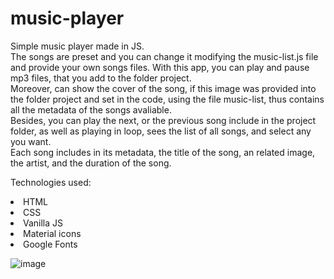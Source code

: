 # music-player
Simple music player made in JS. <br>
The songs are preset and you can change it modifying the music-list.js file and provide your own songs files.
With this app, you can play and pause mp3 files, that you add to the folder project. <br>
Moreover, can show the cover of the song, if this image was provided into the folder project and set in the code, using the file music-list, thus contains all the metadata of the songs avaliable. <br>
Besides, you can play the next, or the previous song include in the project folder, as well as playing in loop, sees the list of all songs, and select any you want. <br>
Each song includes in its metadata, the title of the song, an related image, the artist, and the duration of the song.

Technologies used:
<li> HTML </li>
<li> CSS </li>
<li> Vanilla JS </li>
<li> Material icons </li>
<li> Google Fonts </li>

![image](https://github.com/saulgutierrez/music-player/assets/62368834/4e0b8df2-1f2b-4f6f-abb8-5051a79814c1)

